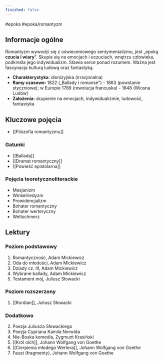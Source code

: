 ```yaml
---
finished: false
---
```

#epoka #epoka/romantyzm
## Informacje ogólne
Romantyzm wywodzi się z oświeceniowego sentymentalizmu, jest „epoką **czucia i wiary**". Skupia się na emocjach i uczuciach, wnętrzu człowieka, podkreśla jego indywidualizm. Stawia serce ponad rozumem. Ważna jest fascynacja kulturą ludową oraz fantastyką. 
- **Charakterystyka**: dionizyjska (irracjonalna)
- **Ramy czasowe:** 1822 („Ballady i romanse") - 1863 (powstanie styczniowe); w Europie 1789 (rewolucja francuska) - 1848 (Wiosna Ludów)
- **Założenia:** skupienie na emocjach, indywidualizmie, ludowość, fantastyka
## Kluczowe pojęcia
- [[Filozofia romantyzmu]]
### Gatunki
- [[Ballada]]
- [[Dramat romantyczny]]
- [[Powieść epistolarna]]
### Pojęcia teoretycznoliterackie
- Mesjanizm
- Winkelriedyzm
- Prowidencjalizm
- Bohater romantyczny
- Bohater werteryczny
- Weltschmerz
## Lektury

### Poziom podstawowy
1. Romantyczność, Adam Mickiewicz
2. Oda do młodości, Adam Mickiewicz
3. Dziady cz. III, Adam Mickiewicz
4. Wybrane ballady, Adam Mickiewicz
5. Testament mój, Juliusz Słowacki

### Poziom rozszerzony
1. [[Kordian]], Juliusz Słowacki

### Dodatkowo
2. Poezja Juliusza Słowackiego
3. Poezja Cypriana Kamila Norwida
4. Nie-Boska komedia, Zygmunt Krasiński
5. [[Król olch]], Johann Wolfgang von Goethe
6. [[Cierpienia młodego Wertera]], Johann Wolfgang von Goethe
7. Faust (fragmenty), Johann Wolfgang von Goethe